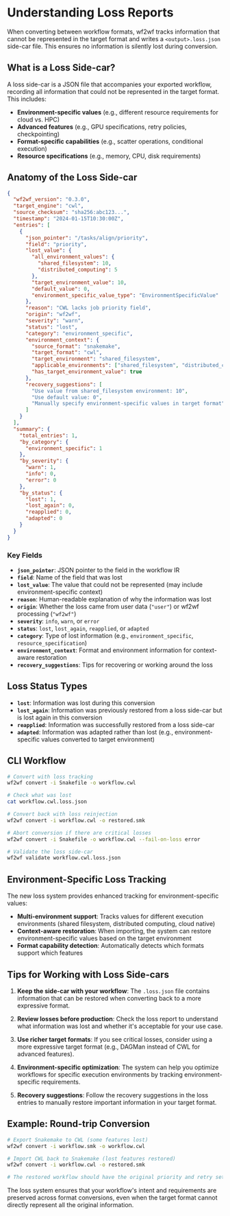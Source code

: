 # Understanding Loss Reports

When converting between workflow formats, wf2wf tracks information that cannot be represented in the target format and writes a `<output>.loss.json` side-car file. This ensures no information is silently lost during conversion.

## What is a Loss Side-car?

A loss side-car is a JSON file that accompanies your exported workflow, recording all information that could not be represented in the target format. This includes:

- **Environment-specific values** (e.g., different resource requirements for cloud vs. HPC)
- **Advanced features** (e.g., GPU specifications, retry policies, checkpointing)
- **Format-specific capabilities** (e.g., scatter operations, conditional execution)
- **Resource specifications** (e.g., memory, CPU, disk requirements)

## Anatomy of the Loss Side-car

```json
{
  "wf2wf_version": "0.3.0",
  "target_engine": "cwl",
  "source_checksum": "sha256:abc123...",
  "timestamp": "2024-01-15T10:30:00Z",
  "entries": [
    {
      "json_pointer": "/tasks/align/priority",
      "field": "priority",
      "lost_value": {
        "all_environment_values": {
          "shared_filesystem": 10,
          "distributed_computing": 5
        },
        "target_environment_value": 10,
        "default_value": 0,
        "environment_specific_value_type": "EnvironmentSpecificValue"
      },
      "reason": "CWL lacks job priority field",
      "origin": "wf2wf",
      "severity": "warn",
      "status": "lost",
      "category": "environment_specific",
      "environment_context": {
        "source_format": "snakemake",
        "target_format": "cwl",
        "target_environment": "shared_filesystem",
        "applicable_environments": ["shared_filesystem", "distributed_computing"],
        "has_target_environment_value": true
      },
      "recovery_suggestions": [
        "Use value from shared_filesystem environment: 10",
        "Use default value: 0",
        "Manually specify environment-specific values in target format"
      ]
    }
  ],
  "summary": {
    "total_entries": 1,
    "by_category": {
      "environment_specific": 1
    },
    "by_severity": {
      "warn": 1,
      "info": 0,
      "error": 0
    },
    "by_status": {
      "lost": 1,
      "lost_again": 0,
      "reapplied": 0,
      "adapted": 0
    }
  }
}
```

### Key Fields

- **`json_pointer`**: JSON pointer to the field in the workflow IR
- **`field`**: Name of the field that was lost
- **`lost_value`**: The value that could not be represented (may include environment-specific context)
- **`reason`**: Human-readable explanation of why the information was lost
- **`origin`**: Whether the loss came from user data (`"user"`) or wf2wf processing (`"wf2wf"`)
- **`severity`**: `info`, `warn`, or `error`
- **`status`**: `lost`, `lost_again`, `reapplied`, or `adapted`
- **`category`**: Type of lost information (e.g., `environment_specific`, `resource_specification`)
- **`environment_context`**: Format and environment information for context-aware restoration
- **`recovery_suggestions`**: Tips for recovering or working around the loss

## Loss Status Types

- **`lost`**: Information was lost during this conversion
- **`lost_again`**: Information was previously restored from a loss side-car but is lost again in this conversion
- **`reapplied`**: Information was successfully restored from a loss side-car
- **`adapted`**: Information was adapted rather than lost (e.g., environment-specific values converted to target environment)

## CLI Workflow

```bash
# Convert with loss tracking
wf2wf convert -i Snakefile -o workflow.cwl

# Check what was lost
cat workflow.cwl.loss.json

# Convert back with loss reinjection
wf2wf convert -i workflow.cwl -o restored.smk

# Abort conversion if there are critical losses
wf2wf convert -i Snakefile -o workflow.cwl --fail-on-loss error

# Validate the loss side-car
wf2wf validate workflow.cwl.loss.json
```

## Environment-Specific Loss Tracking

The new loss system provides enhanced tracking for environment-specific values:

- **Multi-environment support**: Tracks values for different execution environments (shared filesystem, distributed computing, cloud native)
- **Context-aware restoration**: When importing, the system can restore environment-specific values based on the target environment
- **Format capability detection**: Automatically detects which formats support which features

## Tips for Working with Loss Side-cars

1. **Keep the side-car with your workflow**: The `.loss.json` file contains information that can be restored when converting back to a more expressive format.

2. **Review losses before production**: Check the loss report to understand what information was lost and whether it's acceptable for your use case.

3. **Use richer target formats**: If you see critical losses, consider using a more expressive target format (e.g., DAGMan instead of CWL for advanced features).

4. **Environment-specific optimization**: The system can help you optimize workflows for specific execution environments by tracking environment-specific requirements.

5. **Recovery suggestions**: Follow the recovery suggestions in the loss entries to manually restore important information in your target format.

## Example: Round-trip Conversion

```bash
# Export Snakemake to CWL (some features lost)
wf2wf convert -i workflow.smk -o workflow.cwl

# Import CWL back to Snakemake (lost features restored)
wf2wf convert -i workflow.cwl -o restored.smk

# The restored workflow should have the original priority and retry settings
```

The loss system ensures that your workflow's intent and requirements are preserved across format conversions, even when the target format cannot directly represent all the original information.
